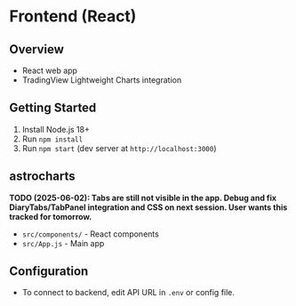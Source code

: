 # Frontend (React)

## Overview
- React web app
- TradingView Lightweight Charts integration

## Getting Started
1. Install Node.js 18+
2. Run `npm install`
3. Run `npm start` (dev server at `http://localhost:3000`)

## astrocharts

**TODO (2025-06-02): Tabs are still not visible in the app. Debug and fix DiaryTabs/TabPanel integration and CSS on next session. User wants this tracked for tomorrow.**
- `src/components/` - React components
- `src/App.js` - Main app

## Configuration
- To connect to backend, edit API URL in `.env` or config file.
